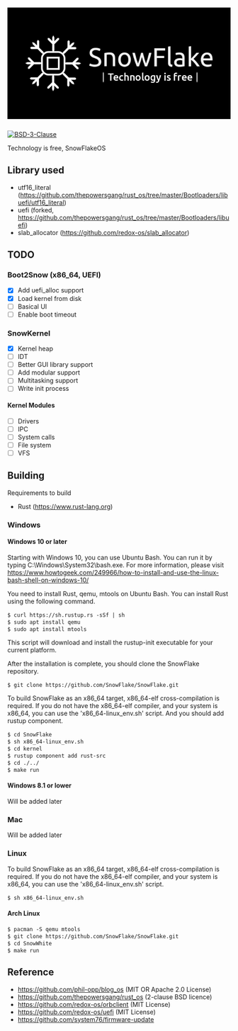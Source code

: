 # ![SnowFlake](./logo.png)

[![BSD-3-Clause][s1]][li]

[s1]: https://img.shields.io/badge/License-BSD%203--Clause-blue.svg

[li]: LICENSE

Technology is free, SnowFlakeOS

## Library used
- utf16_literal (https://github.com/thepowersgang/rust_os/tree/master/Bootloaders/libuefi/utf16_literal)
- uefi (forked, https://github.com/thepowersgang/rust_os/tree/master/Bootloaders/libuefi)
- slab_allocator (https://github.com/redox-os/slab_allocator)

## TODO
### Boot2Snow (x86_64, UEFI)
- [x] Add uefi_alloc support
- [x] Load kernel from disk
- [ ] Basical UI
- [ ] Enable boot timeout
### SnowKernel
- [x] Kernel heap
- [ ] IDT
- [ ] Better GUI library support
- [ ] Add modular support
- [ ] Multitasking support
- [ ] Write init process
#### Kernel Modules
- [ ] Drivers
- [ ] IPC
- [ ] System calls
- [ ] File system
- [ ] VFS

## Building
Requirements to build
- Rust (https://www.rust-lang.org)

### Windows
#### Windows 10 or later
Starting with Windows 10, you can use Ubuntu Bash. You can run it by typing C:\Windows\System32\bash.exe. For more information, please visit https://www.howtogeek.com/249966/how-to-install-and-use-the-linux-bash-shell-on-windows-10/

You need to install Rust, qemu, mtools on Ubuntu Bash. You can install Rust using the following command.
```
$ curl https://sh.rustup.rs -sSf | sh
$ sudo apt install qemu
$ sudo apt install mtools
```
This script will download and install the rustup-init executable for your current platform.

After the installation is complete, you should clone the SnowFlake repository.
```
$ git clone https://github.com/SnowFlake/SnowFlake.git
```
To build SnowFlake as an x86_64 target, x86_64-elf cross-compilation is required. If you do not have the x86_64-elf compiler, and your system is x86_64, you can use the 'x86_64-linux_env.sh' script. And you should add rustup component.
```
$ cd SnowFlake
$ sh x86_64-linux_env.sh
$ cd kernel
$ rustup component add rust-src
$ cd ./../
$ make run
```

#### Windows 8.1 or lower
Will be added later

### Mac
Will be added later

### Linux
To build SnowFlake as an x86_64 target, x86_64-elf cross-compilation is required.
If you do not have the x86_64-elf compiler, and your system is x86_64, you can use the 'x86_64-linux_env.sh' script.
```
$ sh x86_64-linux_env.sh
```
#### Arch Linux
```
$ pacman -S qemu mtools
$ git clone https://github.com/SnowFlake/SnowFlake.git
$ cd SnowWhite
$ make run
```

## Reference
- https://github.com/phil-opp/blog_os (MIT OR Apache 2.0 License)
- https://github.com/thepowersgang/rust_os (2-clause BSD licence)
- https://github.com/redox-os/orbclient (MIT License)
- https://github.com/redox-os/uefi (MIT License)
- https://github.com/system76/firmware-update

